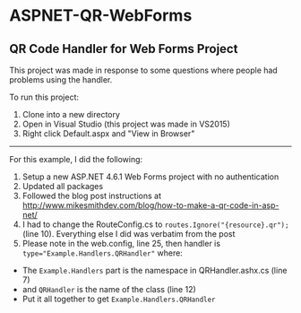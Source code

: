 # ASPNET-QR-WebForms
## QR Code Handler for Web Forms Project

This project was made in response to some questions where people had problems using the handler.


To run this project:

1. Clone into a new directory
2. Open in Visual Studio (this project was made in VS2015)
3. Right click Default.aspx and "View in Browser"

---

For this example, I did the following:

1. Setup a new ASP.NET 4.6.1 Web Forms project with no authentication
2. Updated all packages
3. Followed the blog post instructions at http://www.mikesmithdev.com/blog/how-to-make-a-qr-code-in-asp-net/
4. I had to change the RouteConfig.cs to `routes.Ignore("{resource}.qr");` (line 10). Everything else I did was verbatim from the post
5. Please note in the web.config, line 25, then handler is `type="Example.Handlers.QRHandler"` where:
  - The `Example.Handlers` part is the namespace in QRHandler.ashx.cs (line 7)
  - and `QRHandler` is the name of the class (line 12)
  - Put it all together to get `Example.Handlers.QRHandler`
